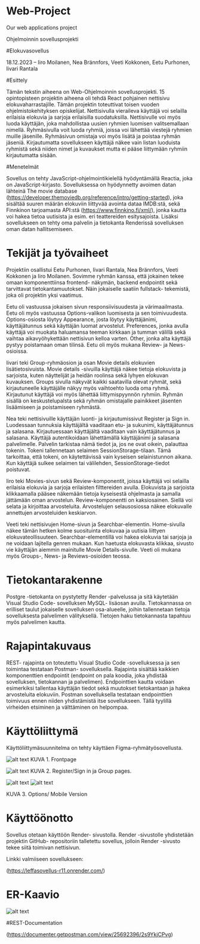 # Web-Project
Our web applications project

Ohjelmoinnin sovellusprojekti 

#Elokuvasovellus 

 
18.12.2023 – Iiro Moilanen, Nea Brännfors, Veeti Kokkonen, Eetu Purhonen, Iivari Rantala 

 

#Esittely 

Tämän tekstin aiheena on Web-Ohjelmoinnin sovellusprojekti. 15 opintopisteen projektin aiheena oli tehdä React pohjainen nettisivu elokuvaharrastajille. Tämän projektin toteuttivat toisen vuoden ohjelmistokehityksen opiskelijat. Nettisivulla vieraileva käyttäjä voi selailla erilaisia elokuvia ja sarjoja erilaisilla suodatuksilla.  Nettisivulle voi myös luoda käyttäjän, joka mahdollistaa uusien ryhmien luomisen valitsemallaan nimellä. Ryhmäsivulla voit luoda ryhmiä, joissa voi lähettää viestejä ryhmien muille jäsenille. Ryhmäsivun omistaja voi myös lisätä ja poistaa ryhmän jäseniä. Kirjautumatta sovellukseen käyttäjä näkee vain listan luoduista ryhmistä sekä niiden nimet ja kuvaukset mutta ei pääse liittymään ryhmiin kirjautumatta sisään. 

 

#Menetelmät 

Sovellus on tehty JavaScript-ohjelmointikielellä hyödyntämällä Reactia, joka on JavaScript-kirjasto. Sovelluksessa on hyödynnetty avoimen datan lähteinä The movie database (https://developer.themoviedb.org/reference/intro/getting-started), joka sisältää suuren määrän elokuviin liittyvää avointa dataa IMDB:stä, sekä Finnkinon tarjoamasta API:stä (https://www.finnkino.fi/xml/), jonka kautta voi hakea tietoa uutisista ja esim. eri teattereiden esitysajoista. Lisäksi sovellukseen on tehty oma palvelin ja tietokanta Renderissä sovelluksen oman datan hallitsemiseen. 

 

# Tekijät ja työvaiheet 

Projektiin osallistui Eetu Purhonen, Iivari Rantala, Nea Brännfors, Veeti Kokkonen ja Iiro Moilanen. Sovimme ryhmän kanssa, että jokainen tekee omaan komponenttiinsa frontend- näkymän, backend endpointit sekä tarvittavat tietokantamuutokset. Näin jokaiselle saatiin fullstack- tekemistä, joka oli projektin yksi vaatimus.   

 

Eetu oli vastuussa jokaisen sivun responsiivisuudesta ja värimaailmasta. Eetu oli myös vastuussa Options-valikon luomisesta ja sen toimivuudesta. Options-osiosta löytyy Appearance, josta löytyy käyttäjänimi, käyttäjätunnus sekä käyttäjän luomat arvostelut. Preferences, jonka avulla käyttäjä voi muokata haluamansa teeman kirkkaan ja tumman välillä sekä vaihtaa aikavyöhykettään nettisivun kelloa varten. Other, jonka alta käyttäjä pystyy poistamaan oman tilinsä. Eetu oli myös mukana Review- ja News-osioissa. 

 

Iivari teki Group-ryhmäosion ja osan Movie details elokuvien lisätietosivuista. Movie details -sivuilla käyttäjä näkee tietoja elokuvista ja sarjoista, kuten näyttelijät ja heidän roolinsa sekä lyhyen elokuvan kuvauksen. Groups sivulla näkyvät kaikki saatavilla olevat ryhmät, sekä kirjautuneelle käyttäjälle näkyy myös vaihtoehto luoda oma ryhmä. Kirjautunut käyttäjä voi myös lähettää liittymispyynnön ryhmiin. Ryhmän sisällä on keskustelupalsta sekä ryhmän omistajalle painikkeet jäsenten lisäämiseen ja poistamiseen ryhmästä.  

 
Nea teki nettisivuille käyttäjän luonti- ja kirjautumissivut Register ja Sign in. Luodessaan tunnuksia käyttäjältä vaaditaan etu- ja sukunimi, käyttäjätunnus ja salasana. Kirjautuessaan käyttäjältä vaaditaan vain käyttäjätunnus ja salasana. Käyttäjä autentikoidaan lähettämällä käyttäjänimi ja salasana palvelimelle. Palvelin tarkistaa nämä tiedot ja, jos ne ovat oikein, palauttaa tokenin. Tokeni tallennetaan selaimen SessionStorage-tilaan. Tämä tarkoittaa, että tokeni, on käytettävissä vain kyseisen selainistunnon aikana. Kun käyttäjä sulkee selaimen tai välilehden, SessionStorage-tiedot poistuvat. 
 

Iiro teki Movies-sivun sekä Review-komponentit, joissa käyttäjä voi selailla erilaisia elokuvia ja sarjoja erilaisten filttereiden avulla. Elokuvista ja sarjoista klikkaamalla pääsee näkemään tietoja kyseisestä ohjelmasta ja samalla jättämään oman arvostelun. Review-komponentti on kaksiosainen. Siellä voi selata ja kirjoittaa arvosteluita. Arvostelujen selausosiossa näkee elokuvalle annettujen arvosteluiden keskiarvon. 
 

Veeti teki nettisivujen Home-sivun ja Searchbar-elementin. Home-sivulla näkee tämän hetken kolme suosituinta elokuvaa ja uutisia liittyen elokuvateollisuuteen. Searchbar-elementillä voi hakea elokuvia tai sarjoja ja ne voidaan lajitella genren mukaan. Kun haetusta elokuvasta klikkaa, sivusto vie käyttäjän aiemmin mainitulle Movie Details-sivulle. Veeti oli mukana myös Groups-, News- ja Reviews-osioiden teossa.  

 

 

# Tietokantarakenne 

Postgre -tietokanta on pystytetty Render -palvelussa ja sitä käytetään Visual Studio Code- sovelluksen MySQL- lisäosan avulla. Tietokannassa on erilliset taulut jokaiselle sovelluksen osa-alueelle, joihin tallennetaan tietoja sovelluksesta palvelimen välityksellä. Tietojen haku tietokannasta tapahtuu myös palvelimen kautta. 

 

 

# Rajapintakuvaus 

REST- rajapinta on toteutettu Visual Studio Code -sovelluksessa ja sen toimintaa testataan Postman- sovelluksella. Rajapinta sisältää kaikkien komponenttien endpointit (endpoint on pala koodia, joka yhdistää sovelluksen, tietokannan ja palvelimen). Endpointtien kautta voidaan esimerkiksi tallentaa käyttäjän tiedot sekä muutokset tietokantaan ja hakea arvosteluita elokuviin. Postman sovelluksella testataan endpointtien toimivuus ennen niiden yhdistämistä itse sovellukseen. Tällä tyylillä virheiden etsiminen ja välttäminen on helpompaa.  

 

# Käyttöliittymä 

 Käyttöliittymäsuunnitelma on tehty käyttäen Figma-ryhmätyösovellusta. 

![alt text](https://cdn.discordapp.com/attachments/1171772409540522045/1172153067051958302/image.png?ex=655f479c&is=654cd29c&hm=a6f771bec1af3611bdf4243c13bbf62dca28d28c9c439b0f61240a358d3a2c29&)
KUVA 1. Frontpage 

![alt text](https://cdn.discordapp.com/attachments/1171772409540522045/1172152928157564948/image.png?ex=655f477b&is=654cd27b&hm=378132982c3e88a8c7c647a7b3fe83b35a18b1e9b32d1c2ff52e49154d59320c&)
KUVA 2. Register/Sign in ja Group pages. 

![alt text](https://cdn.discordapp.com/attachments/1171772409540522045/1172153357469765712/image.png?ex=655f47e1&is=654cd2e1&hm=8e5edcb61ca0ebe032fa1a40ee497a0e73ae9da4f0b533dc07996a35d1f5d5f4&)
![alt text](https://cdn.discordapp.com/attachments/1171772409540522045/1172153172006027335/image.png?ex=655f47b5&is=654cd2b5&hm=27731c4d2201262cd68c22ae01351589b838f85ea8208bb577297ad2bb9a73b1&)

KUVA 3. Options/ Mobile Version 

# Käyttöönotto 

Sovellus otetaan käyttöön Render- sivustolla. Render -sivustolle yhdistetään projektin GitHub- repositoriin talletettu sovellus, jolloin Render -sivusto tekee siitä toimivan nettisivun.  

Linkki valmiiseen sovellukseen:  

(https://leffasovellus-r11.onrender.com/) 

 


# ER-Kaavio
![alt text](https://cdn.discordapp.com/attachments/1171772409540522045/1171782631294238720/image.png?ex=655dee9d&is=654b799d&hm=230785bd66b535bf17198f4a1ed7a1eec6088b9d6c21a4113a45ae7ff5cd17e7&)

#REST-Documentation

(https://documenter.getpostman.com/view/25692396/2s9YkjCPvg)

